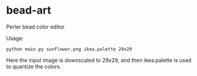 # bead-art

Perler bead color editor


Usage:

```
python main.py sunflower.png ikea.palette 29x29
```

Here the input image is downscaled to 29x29, and then ikea.palette is used to quantize the colors.
